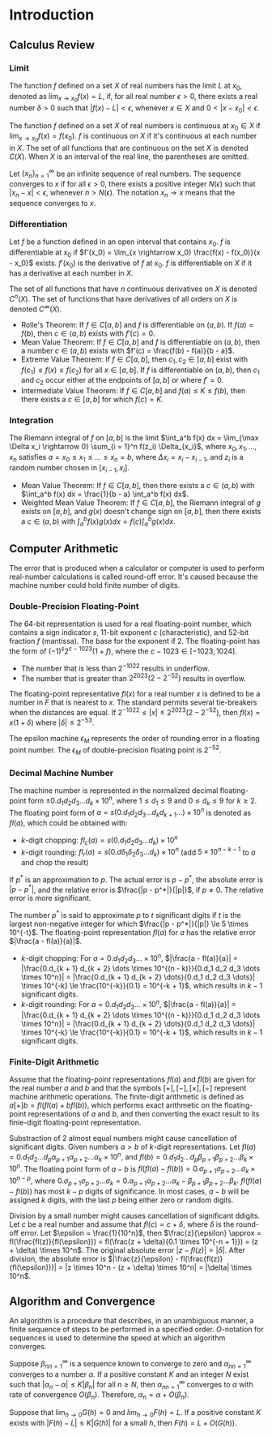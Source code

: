 # Introduction

## Calculus Review

### Limit

The function $f$ defined on a set $X$ of real numbers has the limit $L$ at $x_0$, denoted as $\lim_{x \rightarrow x_0} f(x) = L$, if, for all real number $\epsilon > 0$, there exists a real number $\delta > 0$ such that $|f(x) - L| < \epsilon$, whenever $x \in X$ and $0 < |x - x_0| < \epsilon$.

The function $f$ defined on a set $X$ of real numbers is continuous at $x_0 \in X$ if $\lim_{x \rightarrow x_0} f(x) = f(x_0)$. $f$ is continuous on $X$ if it's continuous at each number in $X$. The set of all functions that are continuous on the set $X$ is denoted $C(X)$. When $X$ is an interval of the real line, the parentheses are omitted.

Let $\{ x_n \}_{n = 1}^{\infty}$ be an infinite sequence of real numbers. The sequence converges to $x$ if for all $\epsilon > 0$, there exists a positive integer $N(\epsilon)$ such that $|x_n - x| < \epsilon$, whenever $n > N(\epsilon)$. The notation $x_n \rightarrow x$ means that the sequence converges to $x$.

### Differentiation

Let $f$ be a function defined in an open interval that contains $x_0$. $f$ is differentiable at $x_0$ if $f'(x_0) = \lim_{x \rightarrow x_0} \frac{f(x) - f(x_0)}{x - x_0}$ exists. $f'(x_0)$ is the derivative of $f$ at $x_0$. $f$ is differentiable on $X$ if it has a derivative at each number in $X$.

The set of all functions that have $n$ continuous derivatives on $X$ is denoted $C^n (X)$. The set of functions that have derivatives of all orders on $X$ is denoted $C^\infty (X)$.

- Rolle's Theorem: If $f \in C[a, b]$ and $f$ is differentiable on $(a, b)$. If $f(a) = f(b)$, then $c \in (a, b)$ exists with $f'(c) = 0$.
- Mean Value Theorem: If $f \in C[a, b]$ and $f$ is differentiable on $(a, b)$, then a number $c \in (a, b)$ exists with $f'(c) = \frac{f(b) - f(a)}{b - a}$.
- Extreme Value Theorem: If $f \in C[a, b]$, then $c_1, c_2 \in [a, b]$ exist with $f(c_1) \le f(x) \le f(c_2)$ for all $x \in [a, b]$. If $f$ is differentiable on $(a, b)$, then $c_1$ and $c_2$ occur either at the endpoints of $[a, b]$ or where $f' = 0$.
- Intermediate Value Theorem: If $f \in C[a, b]$ and $f(a) \le K \le f(b)$, then there exists a $c \in [a, b]$ for which $f(c) = K$.

### Integration

The Riemann integral of $f$ on $[a, b]$ is the limit $\int_a^b f(x) dx = \lim_{\max \Delta x_i \rightarrow 0} \sum_{i = 1}^n f(z_i) \Delta_{x_i}$, where $x_0, x_1, \dots, x_n$ satisfies $a = x_0 \le x_1 \le \dots \le x_n = b$, where $\Delta x_i = x_i - x_{i - 1}$, and $z_i$ is a random number chosen in $[x_{i - 1}, x_i]$.

- Mean Value Theorem: If $f \in C[a, b]$, then there exists a $c \in (a, b)$ with $\int_a^b f(x) dx = \frac{1}{b - a} \int_a^b f(x) dx$.
- Weighted Mean Value Theorem: If $f \in C[a, b]$, the Riemann integral of $g$ exists on $[a, b]$, and $g(x)$ doesn't change sign on $[a, b]$, then there exists a $c \in (a, b)$ with $\int_a^b f(x)g(x) dx = f(c) \int_a^b g(x) dx$.

## Computer Arithmetic

The error that is produced when a calculator or computer is used to perform real-number calculations is called round-off error. It's caused because the machine number could hold finite number of digits.

### Double-Precision Floating-Point

The 64-bit representation is used for a real floating-point number, which contains a sign indicator $s$, 11-bit exponent $c$ (characteristic), and 52-bit fraction $f$ (mantissa). The base for the exponent if $2$. The floating-point has the form of $(-1)^s 2^{c - 1023} (1 + f)$, where the $c - 1023 \in [-1023, 1024]$.

- The number that is less than $2^{-1022}$ results in underflow.
- The number that is greater than $2^{2023} (2 - 2^{-52})$ results in overflow.

The floating-point representative $fl(x)$ for a real number $x$ is defined to be a number in $F$ that is nearest to $x$. The standard permits several tie-breakers when the distances are equal. If $2^{-1022} \le |x| \le 2^2023 (2 - 2^{-52})$, then $fl(x) = x(1 + \delta)$ where $|\delta| \le 2^{-53}$.

The epsilon machine $\epsilon_M$ represents the order of rounding error in a floating point number. The $\epsilon_M$ of double-precision floating point is $2^{-52}$.

### Decimal Machine Number

The machine number is represented in the normalized decimal floating-point form $\pm 0.d_1 d_2 d_3 \dots d_k \times 10^n$, where $1 \le d_1 \le 9$ and $0 \le d_k \le 9$ for $k \ge 2$. The floating point form of $a = s(0.d_1 d_2 d_3 \dots d_k d_{k + 1} \dots) \times 10^n$ is denoted as $fl(a)$, which could be obtained with:

- $k$-digit chopping: $fl_c(a) = s(0.d_1 d_2 d_3 \dots d_k) \times 10^n$
- $k$-digit rounding: $fl_r(a) = s(0.d\delta_1 \delta_2 \delta_3 \dots d_k) \times 10^n$ (add $5 \times 10^{n - k - 1}$ to $a$ and chop the result)

If $p^*$ is an approximation to $p$. The actual error is $p - p^*$, the absolute error is $|p - p^*|$, and the relative error is $\frac{|p - p^*|}{|p|}$, if $p \ne 0$. The relative error is more significant.

The number $p^*$ is said to approximate $p$ to $t$ significant digits if $t$ is the largest non-negative integer for which $\frac{|p - p^*|}{|p|} \le 5 \times 10^{-t}$. The floating-point representation $fl(a)$ for $a$ has the relative error $|\frac{a - fl(a)}{a}|$.

- $k$-digit chopping: For $a = 0.d_1 d_2 d_3 \dots \times 10^n$, $|\frac{a - fl(a)}{a}| = |\frac{0.d_{k + 1} d_{k + 2} \dots \times 10^{(n - k)}}{0.d_1 d_2 d_3 \dots \times 10^n}| = |\frac{0.d_{k + 1} d_{k + 2} \dots}{0.d_1 d_2 d_3 \dots}| \times 10^{-k} \le \frac{10^{-k}}{0.1} = 10^{-k + 1}$, which results in $k - 1$ significant digits.
- $k$-digit rounding: For $a = 0.d_1 d_2 d_3 \dots \times 10^n$, $|\frac{a - fl(a)}{a}| = |\frac{0.d_{k + 1} d_{k + 2} \dots \times 10^{(n - k)}}{0.d_1 d_2 d_3 \dots \times 10^n}| = |\frac{0.d_{k + 1} d_{k + 2} \dots}{0.d_1 d_2 d_3 \dots}| \times 10^{-k} \le \frac{10^{-k}}{0.1} = 10^{-k + 1}$, which results in $k - 1$ significant digits.

### Finite-Digit Arithmetic

Assume that the floating-point representations $fl(a)$ and $fl(b)$ are given for the real number $a$ and $b$ and that the symbols $[+], [-], [\times], [\div]$ represent machine arithmetic operations. The finite-digit arithmetic is defined as $a [+] b = fl(fl(a) + b fl(b))$, which performs exact arithmetic on the floating-point representations of $a$ and $b$, and then converting the exact result to its finie-digit floating-point representation.

Substraction of 2 almost equal numbers might cause cancellation of significant digits. Given numbers $a > b$ of $k$-digit representations. Let $fl(a) = 0.d_1 d_2 \dots d_p \alpha_{p + 1} \alpha_{p + 2} \dots \alpha_k \times 10^n$, and $fl(b) = 0.d_1 d_2 \dots d_p \beta_{p + 1} \beta_{p + 2} \dots \beta_k \times 10^n$. The floating point form of $a - b$ is $fl(fl(a) - fl(b)) = 0.\sigma_{p + 1} \sigma_{p + 2} \dots \sigma_k \times 10^{n - p}$, where $0.\sigma_{p + 1} \sigma_{p + 2} \dots \sigma_k = 0.\alpha_{p + 1} \alpha_{p + 2} \dots \alpha_k - \beta_{p + 1} \beta_{p + 2} \dots \beta_k$. $fl(fl(a) - fl(b))$ has most $k - p$ digits of significance. In most cases, $a - b$ will be assigned $k$ digits, with the last $p$ being either zero or random digits.

Division by a small number might causes cancellation of significant ddigits. Let $c$ be a real number and assume that $fl(c) = c + \delta$, where $\delta$ is the round-off error. Let $\epsilon = \frac{1}{10^n}$, then $\frac{z}{\epsilon} \approx = fl(\frac{fl(z)}{fl(\epsilon)}) = fl(\frac{z + \delta}{0.1 \times 10^{-n + 1}}) = (z + \delta) \times 10^n$. The original absolute error $|z - fl(z)| = |\delta|$. After division, the absolute error is $|\frac{z}{\epsilon} - fl(\frac{fl(z)}{fl(\epsilon)})| = |z \times 10^n - (z + \delta) \times 10^n| = |\delta| \times 10^n$.

## Algorithm and Convergence

An algorithm is a procedure that describes, in an unambiguous manner, a finite sequence of steps to be performed in a specified order. $O$-notation for sequences is used to determine the speed at which an algorithm converges.

Suppose ${\beta_n}_{n = 1}^{\infty}$ is a sequence known to converge to zero and ${\alpha_n}_{n = 1}^{\infty}$ converges to a number $\alpha$. If a positive constant $K$ and an integer $N$ exist such that $|\alpha_n - \alpha| \le K|\beta_n|$ for all $n \ge N$, then ${\alpha_n}_{n = 1}^{\infty}$ converges to $\alpha$ with rate of convergence $O(\beta_n)$. Therefore, $\alpha_n = \alpha + O(\beta_n)$.

Suppose that $\lim_{h \rightarrow 0} G(h) = 0$ and $lim_{h \rightarrow 0} F(h) = L$. If a positive constant $K$ exists with $|F(h) - L| \le K |G(h)|$ for a small $h$, then $F(h) = L + O(G(h))$.
